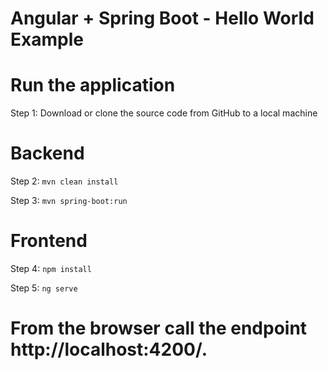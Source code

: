 # Angular + Spring Boot - Hello World Example
# Run the application

Step 1: Download or clone the source code from GitHub to a local machine

# Backend

Step 2:  ```mvn clean install```

Step 3:  ```mvn spring-boot:run```

# Frontend

Step 4:  ```npm install```

Step 5:  ```ng serve```

# From the browser call the endpoint http://localhost:4200/.
